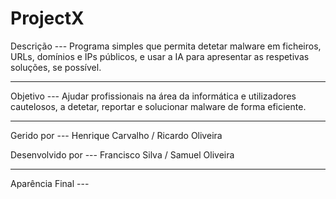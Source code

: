 # ProjectX

Descrição --- Programa simples que permita detetar malware em ficheiros, URLs, domínios e IPs públicos, e usar a IA para apresentar as respetivas soluções, se possível.

******

Objetivo --- Ajudar profissionais na área da informática e utilizadores cautelosos, a detetar, reportar e solucionar malware de forma eficiente.

******

Gerido por --- Henrique Carvalho / Ricardo Oliveira

Desenvolvido por --- Francisco Silva / Samuel Oliveira

******

Aparência Final --- 

